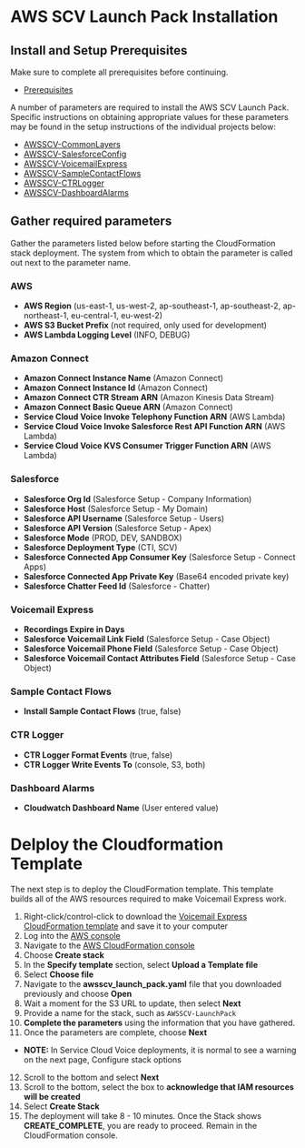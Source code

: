 # AWS SCV Launch Pack Installation


## Install and Setup Prerequisites
Make sure to complete all prerequisites before continuing.
* [Prerequisites](launchpack_prerequisites.md)

A number of parameters are required to install the AWS SCV Launch Pack.  Specific instructions on obtaining appropriate
values for these parameters may be found in the setup instructions of the individual projects below:

* [AWSSCV-CommonLayers](../../Common/AWSSCV-CommonLayers/readme.md)
* [AWSSCV-SalesforceConfig](../../Common/AWSSCV-SalesforceConfig/readme.md)
* [AWSSCV-VoicemailExpress](../../Solutions/AWSSCV-VoicemailExpress/readme.md)
* [AWSSCV-SampleContactFlows](../../Examples/AWSSCV-SampleContactFlows/readme.md)
* [AWSSCV-CTRLogger](../../Solutions/AWSSCV-CTRLogger/readme.md)
* [AWSSCV-DashboardAlarms](../../Solutions/AWSSCV-DashboardAlarms/readme.md)

## Gather required parameters
Gather the parameters listed below before starting the CloudFormation stack deployment.  The system from which to obtain the parameter is called out next to the parameter name.

### AWS
* **AWS Region** (us-east-1, us-west-2, ap-southeast-1, ap-southeast-2, ap-northeast-1, eu-central-1, eu-west-2)
* **AWS S3 Bucket Prefix** (not required, only used for development)
* **AWS Lambda Logging Level** (INFO, DEBUG)

### Amazon Connect
* **Amazon Connect Instance Name** (Amazon Connect)
* **Amazon Connect Instance Id** (Amazon Connect)
* **Amazon Connect CTR Stream ARN** (Amazon Kinesis Data Stream)
* **Amazon Connect Basic Queue ARN** (Amazon Connect)
* **Service Cloud Voice Invoke Telephony Function ARN** (AWS Lambda)
* **Service Cloud Voice Invoke Salesforce Rest API Function ARN** (AWS Lambda)
* **Service Cloud Voice KVS Consumer Trigger Function ARN** (AWS Lambda)

### Salesforce
* **Salesforce Org Id** (Salesforce Setup - Company Information)
* **Salesforce Host** (Salesforce Setup - My Domain)
* **Salesforce API Username** (Salesforce Setup - Users)
* **Salesforce API Version** (Salesforce Setup - Apex)
* **Salesforce Mode** (PROD, DEV, SANDBOX)
* **Salesforce Deployment Type** (CTI, SCV)
* **Salesforce Connected App Consumer Key** (Salesforce Setup - Connect Apps)
* **Salesforce Connected App Private Key** (Base64 encoded private key)
* **Salesforce Chatter Feed Id** (Salesforce - Chatter)

### Voicemail Express
- **Recordings Expire in Days**
- **Salesforce Voicemail Link Field** (Salesforce Setup - Case Object)
- **Salesforce Voicemail Phone Field** (Salesforce Setup - Case Object)
- **Salesforce Voicemail Contact Attributes Field** (Salesforce Setup - Case Object)

### Sample Contact Flows
* **Install Sample Contact Flows** (true, false)

### CTR Logger
* **CTR Logger Format Events** (true, false)
* **CTR Logger Write Events To** (console, S3, both)

### Dashboard Alarms
* **Cloudwatch Dashboard Name** (User entered value)


# Delploy the Cloudformation Template
The next step is to deploy the CloudFormation template. This template builds all of the AWS resources required to make Voicemail Express work.
1. Right-click/control-click to download the [Voicemail Express CloudFormation template](https://raw.githubusercontent.com/amazon-connect/amazon-connect-salesforce-scv/master/Solutions/AWSSCV-VoicemailExpress/CloudFormation/awsscv_vmx.yaml) and save it to your computer
2. Log into the [AWS console](https://console.aws.amazon.com/console/home)
3. Navigate to the [AWS CloudFormation console](https://console.aws.amazon.com/cloudformation/home)
4. Choose **Create stack**
5. In the **Specify template** section, select **Upload a Template file**
6. Select **Choose file**
7. Navigate to the **awsscv_launch_pack.yaml** file that you downloaded previously and choose **Open**
8. Wait a moment for the S3 URL to update, then select **Next**
9. Provide a name for the stack, such as `AWSSCV-LaunchPack`
10. **Complete the parameters** using the information that you have gathered.
11. Once the parameters are complete, choose **Next**
- **NOTE:** In Service Cloud Voice deployments, it is normal to see a warning on the next page, Configure stack options
12.	Scroll to the bottom and select **Next**
13.	Scroll to the bottom, select the box to **acknowledge that IAM resources will be created**
14. Select **Create Stack**
15. The deployment will take 8 - 10 minutes. Once the Stack shows **CREATE_COMPLETE**, you are ready to proceed. Remain in the CloudFormation console.
